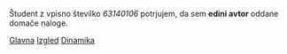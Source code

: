 Študent z vpisno številko _63140106_ potrjujem, da sem __edini avtor__ oddane domače naloge.

[Glavna](https://rawgit.com/zk1148/stroboskop/master/stroboskop.html)
[Izgled](https://rawgit.com/zk1148/stroboskop/izgled/stroboskop.html)
[Dinamika](https://rawgit.com/zk1148/stroboskop/dinamika/stroboskop.html)
